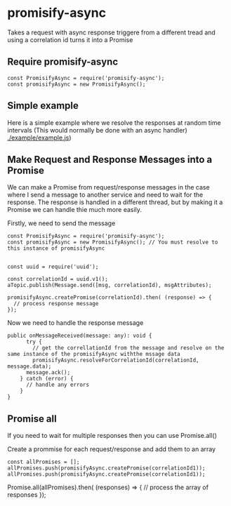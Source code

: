 # promisify-async

Takes a request with async response triggere from a different tread and using a correlation id turns it into a Promise

## Require promisify-async

```
const PromisifyAsync = require('promisify-async');
const promisifyAsync = new PromisifyAsync();
```

## Simple example

Here is a simple example where we resolve the responses at random time intervals (This would normally be done with an async handler)
[./example/example.js](./example/example.js))

## Make Request and Response Messages into a Promise

We can make a Promise from request/response messages in the case where I send a message to another service and need to wait for the response. The response is handled in a different thread, but by making it a Promise we can handle thie much more easily.

Firstly, we need to send the message

```
const PromisifyAsync = require('promisify-async');
const promisifyAsync = new PromisifyAsync(); // You must resolve to this instance of promisifyAsync


const uuid = require('uuid');

const correlationId = uuid.v1();
aTopic.publish(Message.send([msg, correlationId), msgAttributes);

promisifyAsync.createPromise(correlationId).then( (response) => {
  // process response message
});

```

Now we need to handle the response message

```
public onMessageReceived(message: any): void {
      try {
        // get the correllationId from the message and resolve on the same instance of the promisifyAsync withthe mssage data
        promisifyAsync.resolveForCorrelationId(correlationId, message.data);
      message.ack();
    } catch (error) {
      // handle any errors
    }
}
```

## Promise all

If you need to wait for multiple responses then you can use Promise.all()

Create a prommise for each request/response and add them to an array

```
const allPromises = [];
allPromises.push(promisifyAsync.createPromise(correlationId1));
allPromises.push(promisifyAsync.createPromise(correlationId1));
```

Promise.all(allPromises).then( (responses) => {
// process the array of responses
});
